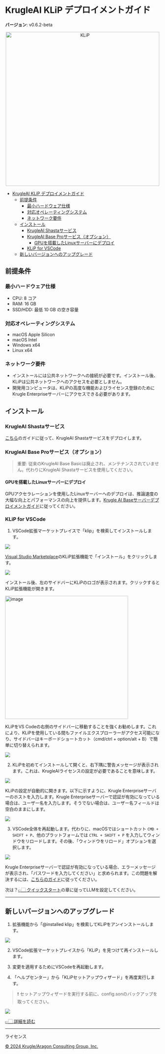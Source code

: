 # KrugleAI KLiP デプロイメントガイド

**バージョン**: v0.6.2-beta

<div align="center">
<img width="500" alt="KLiP" src="logo.png">
</div>

- [KrugleAI KLiP デプロイメントガイド](#krugleai-klip-デプロイメントガイド)
  - [前提条件](#前提条件)
    - [最小ハードウェア仕様](#最小ハードウェア仕様)
    - [対応オペレーティングシステム](#対応オペレーティングシステム)
    - [ネットワーク要件](#ネットワーク要件)
  - [インストール](#インストール)
    - [KrugleAI Shastaサービス](#krugleai-shastaサービス)
    - [KrugleAI Base Proサービス（オプション）](#krugleai-base-proサービスオプション)
      - [GPUを搭載したLinuxサーバーにデプロイ](#gpuを搭載したlinuxサーバーにデプロイ)
    - [KLiP for VSCode](#klip-for-vscode)
  - [新しいバージョンへのアップグレード](#新しいバージョンへのアップグレード)

## 前提条件

### 最小ハードウェア仕様

- CPU: 8 コア
- RAM: 16 GB
- SSD/HDD: 最低 10 GB の空き容量

### 対応オペレーティングシステム

- macOS Apple Silicon
- macOS Intel
- Windows x64
- Linux x64

### ネットワーク要件

- インストールには公共ネットワークへの接続が必要です。インストール後、KLiPは公共ネットワークへのアクセスを必要としません。
- 開発用コンピュータは、KLiPの高度な機能およびライセンス登録のためにKrugle Enterpriseサーバーにアクセスできる必要があります。


## インストール

### KrugleAI Shastaサービス

[こちら](../Shasta/deployment_guide_ja.md)のガイドに従って、KrugleAI Shastaサービスをデプロイします。

### KrugleAI Base Proサービス（オプション）

> 重要: 従来のKrugleAI Base Basicは廃止され、メンテナンスされていません。代わりにKrugleAI Shastaサービスを使用してください。
>
#### GPUを搭載したLinuxサーバーにデプロイ

GPUアクセラレーションを使用したLinuxサーバーへのデプロイは、推論速度の大幅な向上とパフォーマンスの向上を提供します。[Krugle AI Baseサーバーデプロイメントガイド](https://github.com/krugle2/Krugle-AI/wiki/KrugleAI-Base-Server-Deployment-Guide)に従ってください。

### KLiP for VSCode

1. VSCode拡張マーケットプレイスで「klip」を検索してインストールします。

![](install_klip1.png)

[Visual Studio Marketplace](https://marketplace.visualstudio.com/items?itemName=Krugle-AI.klip)のKLiP拡張機能で「インストール」をクリックします。

![](install_klip2.png)

インストール後、左のサイドバーにKLiPのロゴが表示されます。クリックするとKLiP拡張機能が開きます。

<img width="400" alt="image" src="quick_start.png">

KLiPをVS Codeの右側のサイドバーに移動することを強くお勧めします。これにより、KLiPを使用している間もファイルエクスプローラーがアクセス可能になり、サイドバーはキーボードショートカット（cmd/ctrl + option/alt + B）で簡単に切り替えられます。

![](dnd.gif)

2. KLiPを初めてインストールして開くと、右下隅に警告メッセージが表示されます。これは、KrugleAIライセンスの設定が必要であることを意味します。

![](install_klip3.png)

KLiPの設定が自動的に開きます。以下に示すように、Krugle Enterpriseサーバーのホストを入力します。Krugle Enterpriseサーバーで認証が有効になっている場合は、ユーザー名を入力します。そうでない場合は、ユーザー名フィールドは空白のままにします。

![](install_klip4.png)

3. VSCode全体を再起動します。代わりに、macOSではショートカット `CMD + SHIFT + P`、他のプラットフォームでは `CTRL + SHIFT + P` を入力してウィンドウをリロードします。その後、「ウィンドウをリロード」オプションを選択します。

![](install_klip5.png)

Krugle Enterpriseサーバーで認証が有効になっている場合、エラーメッセージが表示され、「パスワードを入力してください」と求められます。この問題を解決するには、[こちらのガイド](./user_guide_ja.md#why-klip-is-not-activated)に従ってください。

次は？[👉🏻 クイックスタート](./user_guide_ja.md#quickstart)の章に従ってLLMを設定してください。

---

## 新しいバージョンへのアップグレード

1. 拡張機能から「@installed klip」を検索してKLiPをアンインストールします。

![](upgrade_klip.png)

2. VSCode拡張マーケットプレイスから「KLiP」を見つけて再インストールします。

3. 変更を適用するためにVSCodeを再起動します。

4. 「ヘルプセンター」から「KLiPセットアップウィザード」を再度実行します。

> ❗️ セットアップウィザードを実行する前に、config.sonのバックアップを取ってください。

![](upgrade_klip2.png)

[👉🏻 詳細を読む](./user_guide_ja.md#quickstart)

---

ライセンス

[© 2024 Krugle/Aragon Consulting Group, Inc.](https://krugle.co.jp)
